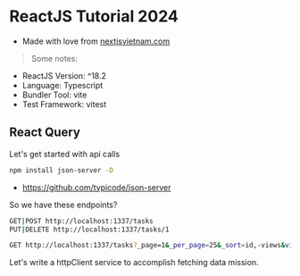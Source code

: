 # ReactJS Tutorial 2024

- Made with love from [nextjsvietnam.com](https://nextjsvietnam.com/categories/reactjs-tutorial/)

> Some notes:

- ReactJS Version: ^18.2
- Language: Typescript
- Bundler Tool: vite
- Test Framework: vitest

## React Query

Let's get started with api calls

```sh
npm install json-server -D
```

- https://github.com/typicode/json-server

So we have these endpoints?

```sh
GET|POST http://localhost:1337/tasks
PUT|DELETE http://localhost:1337/tasks/1

GET http://localhost:1337/tasks?_page=1&_per_page=25&_sort=id,-views&views_gt=100
```

Let's write a httpClient service to accomplish fetching data mission.
